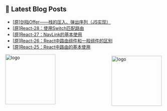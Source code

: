 ## 📕 Latest Blog Posts

<!-- BLOG-POST-LIST:START -->
- [[原]剑指Offer——栈的压入、弹出序列（JS实现）](https://blog.csdn.net/sinat_41696687/article/details/115612479)
- [[原]React-28：使用Switch匹配路由](https://blog.csdn.net/sinat_41696687/article/details/115609056)
- [[原]React-27：NavLink的基本使用](https://blog.csdn.net/sinat_41696687/article/details/115600617)
- [[原]React-26：React中路由组件和一般组件的区别](https://blog.csdn.net/sinat_41696687/article/details/115600072)
- [[原]React-25：React中路由的基本使用](https://blog.csdn.net/sinat_41696687/article/details/115594878)
<!-- BLOG-POST-LIST:END -->
<img src="https://github-readme-stats.vercel.app/api?username=qq1120637483&show_icons=true" alt="logo" height="160" align="right" style="margin: 5px; margin-bottom: 20px;" />

<img src="https://github-profile-trophy.vercel.app/?username=qq1120637483&theme=flat&column=7" alt="logo" height="160" align="center" style="margin: auto; margin-bottom: 20px;" />


<!--
**qq1120637483/qq1120637483** is a ✨ _special_ ✨ repository because its `README.md` (this file) appears on your GitHub profile.

Here are some ideas to get you started:

- 🔭 I’m currently working on ...
- 🌱 I’m currently learning ...
- 👯 I’m looking to collaborate on ...
- 🤔 I’m looking for help with ...
- 💬 Ask me about ...
- 📫 How to reach me: ...
- 😄 Pronouns: ...
- ⚡ Fun fact: ...
-->
